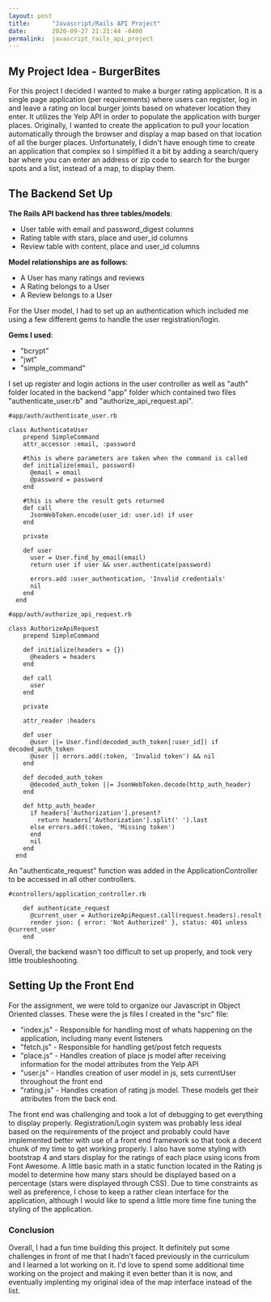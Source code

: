 ```yaml
---
layout: post
title:      "Javascript/Rails API Project"
date:       2020-09-27 21:21:44 -0400
permalink:  javascript_rails_api_project
---
```




## My Project Idea - BurgerBites

For this project I decided I wanted to make a burger rating application. It is a single page application (per requirements) where users can register, log in and leave a rating on local burger joints based on whatever location they enter. It utilizes the Yelp API in order to populate the application with burger places. Originally, I wanted to create the application to pull your location automatically through the browser and display a map based on that location of all the burger places. Unfortunately, I didn't have enough time to create an application that complex so I simplified it a bit by adding a search/query bar where you can enter an address or zip code to search for the burger spots and a list, instead of a map, to display them. 

## The Backend Set Up

**The Rails API backend has three tables/models**:

* User table with email and password_digest columns
* Rating table with stars, place and user_id columns
* Review table with content, place and user_id columns

**Model relationships are as follows**: 

* A User has many ratings and reviews
* A Rating belongs to a User
* A Review belongs to a User

For the User model, I had to set up an authentication which included me using a few different gems to handle the user registration/login. 

**Gems I used**:

* "bcrypt"
* "jwt"
* "simple_command"

I set up register and login actions in the user controller as well as "auth" folder located in the backend "app" folder which contained two files "authenticate_user.rb" and "authorize_api_request.api". 

```
#app/auth/authenticate_user.rb

class AuthenticateUser
    prepend SimpleCommand
    attr_accessor :email, :password
  
    #this is where parameters are taken when the command is called
    def initialize(email, password)
      @email = email
      @password = password
    end
    
    #this is where the result gets returned
    def call
      JsonWebToken.encode(user_id: user.id) if user
    end
  
    private
  
    def user
      user = User.find_by_email(email)
      return user if user && user.authenticate(password)
  
      errors.add :user_authentication, 'Invalid credentials'
      nil
    end
  end
```

```
#app/auth/authorize_api_request.rb

class AuthorizeApiRequest
    prepend SimpleCommand
  
    def initialize(headers = {})
      @headers = headers
    end
  
    def call
      user
    end
  
    private
  
    attr_reader :headers
  
    def user
      @user ||= User.find(decoded_auth_token[:user_id]) if decoded_auth_token
      @user || errors.add(:token, 'Invalid token') && nil
    end
  
    def decoded_auth_token
      @decoded_auth_token ||= JsonWebToken.decode(http_auth_header)
    end
  
    def http_auth_header
      if headers['Authorization'].present?
        return headers['Authorization'].split(' ').last
      else errors.add(:token, 'Missing token')
      end
      nil
    end
  end
```

An "authenticate_request" function was added in the ApplicationController to be accessed in all other controllers. 

```
#controllers/application_controller.rb

    def authenticate_request
      @current_user = AuthorizeApiRequest.call(request.headers).result
      render json: { error: 'Not Authorized' }, status: 401 unless @current_user
    end
```

Overall, the backend wasn't too difficult to set up properly, and took very little troubleshooting. 

## Setting Up the Front End

For the assignment, we were told to organize our Javascript in Object Oriented classes. These were the js files I created in the "src" file: 

* "index.js" - Responsible for handling most of whats happening on the application, including many event listeners
* "fetch.js" - Responsible for handling get/post fetch requests
* "place.js" - Handles creation of place js model after receiving information for the model attributes from the Yelp API
* "user.js" - Handles creation of user model in js, sets currentUser throughout the front end
* "rating.js" - Handles creation of rating js model. These models get their attributes from the back end. 

The front end was challenging and took a lot of debugging to get everything to display properly. Registration/Login system was probably less ideal based on the requirements of the project and probably could have implemented better with use of a front end framework so that took a decent chunk of my time to get working properly. I also have some styling with bootstrap 4 and stars display for the ratings of each place using icons from Font Awesome. A little basic math in a static function located in the Rating js model to determine how many stars should be displayed based on a percentage (stars were displayed through CSS). Due to time constraints as well as preference, I chose to keep a rather clean interface for the application, although I would like to spend a little more time fine tuning the styling of the application.

### Conclusion

Overall, I had a fun time building this project. It definitely put some challenges in front of me that I hadn't faced previously in the curriculum and I learned a lot working on it. I'd love to spend some additional time working on the project and making it even better than it is now, and eventually implenting my original idea of the map interface instead of the list. 






